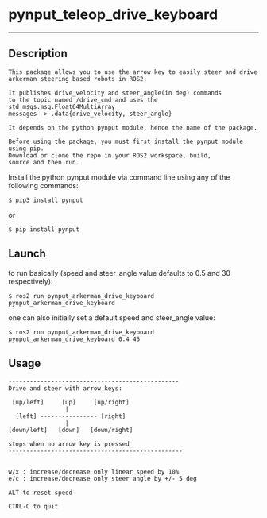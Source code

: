 # pynput_teleop_drive_keyboard
---
## Description
```
This package allows you to use the arrow key to easily steer and drive 
arkerman steering based robots in ROS2.

It publishes drive_velocity and steer_angle(in deg) commands
to the topic named /drive_cmd and uses the std_msgs.msg.Float64MultiArray
messages -> .data{drive_velocity, steer_angle}

It depends on the python pynput module, hence the name of the package.

Before using the package, you must first install the pynput module using pip.
Download or clone the repo in your ROS2 workspace, build,
source and then run.
```

Install the python pynput module via command line using any of the following
commands:
```shell
$ pip3 install pynput
```
or
```shell
$ pip install pynput
```

## Launch
to run basically (speed and steer_angle value defaults to 0.5 and 30 respectively):
```shell
$ ros2 run pynput_arkerman_drive_keyboard pynput_arkerman_drive_keyboard
```

one can also initially set a default speed and steer_angle value:
```shell
$ ros2 run pynput_arkerman_drive_keyboard pynput_arkerman_drive_keyboard 0.4 45
```

## Usage

```
------------------------------------------------
Drive and steer with arrow keys:

 [up/left]     [up]     [up/right]
                |
  [left] ---------------- [right]
                |
[down/left]   [down]   [down/right]

stops when no arrow key is pressed
-------------------------------------------------


w/x : increase/decrease only linear speed by 10%
e/c : increase/decrease only steer angle by +/- 5 deg

ALT to reset speed

CTRL-C to quit
```